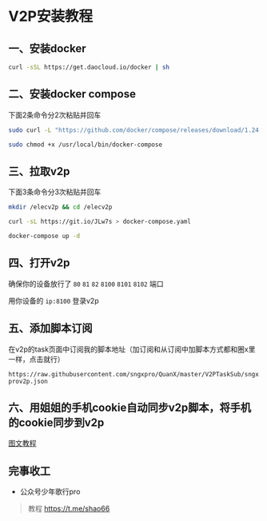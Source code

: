 # V2P安装教程

## 一、安装docker

```sh
curl -sSL https://get.daocloud.io/docker | sh
```

## 二、安装docker compose

下面2条命令分2次粘贴并回车

```sh
sudo curl -L "https://github.com/docker/compose/releases/download/1.24.1/docker-compose-$(uname -s)-$(uname -m)" -o /usr/local/bin/docker-compose
```

```sh
sudo chmod +x /usr/local/bin/docker-compose
```

## 三、拉取v2p

下面3条命令分3次粘贴并回车

```sh
mkdir /elecv2p && cd /elecv2p
```

```sh
curl -sL https://git.io/JLw7s > docker-compose.yaml
```

```sh
docker-compose up -d
```

## 四、打开v2p

确保你的设备放行了 `80`  `81`  `82`  `8100`  `8101`  `8102` 端口

用你设备的 `ip:8100` 登录v2p

## 五、添加脚本订阅

在v2p的task页面中订阅我的脚本地址（加订阅和从订阅中加脚本方式都和圈x里一样，点击就行）

 `https://raw.githubusercontent.com/sngxpro/QuanX/master/V2PTaskSub/sngxprov2p.json`

## 六、用姐姐的手机cookie自动同步v2p脚本，将手机的cookie同步到v2p

[图文教程](https://mp.weixin.qq.com/s/jZNFR3qszbEuc9nM43WeqA)

## 完事收工

* 公众号少年歌行pro

> 教程 <https://t.me/shao66>
